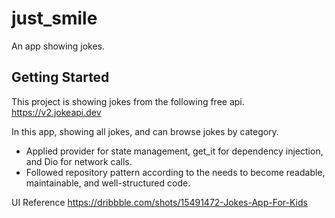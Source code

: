 # just_smile

An app showing jokes.

## Getting Started

This project is showing jokes from the following free api.
https://v2.jokeapi.dev

In this app, showing all jokes, and can browse jokes by category.

- Applied provider for state management, get_it for dependency injection, and Dio for network calls.
- Followed repository pattern according to the needs to become readable, maintainable, and well-structured code.


UI Reference
https://dribbble.com/shots/15491472-Jokes-App-For-Kids
